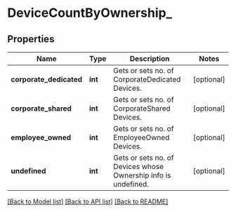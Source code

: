 # DeviceCountByOwnership_

## Properties
Name | Type | Description | Notes
------------ | ------------- | ------------- | -------------
**corporate_dedicated** | **int** | Gets or sets no. of CorporateDedicated Devices. | [optional] 
**corporate_shared** | **int** | Gets or sets no. of CorporateShared Devices. | [optional] 
**employee_owned** | **int** | Gets or sets no. of EmployeeOwned Devices. | [optional] 
**undefined** | **int** | Gets or sets no. of Devices whose Ownership info is undefined. | [optional] 

[[Back to Model list]](../README.md#documentation-for-models) [[Back to API list]](../README.md#documentation-for-api-endpoints) [[Back to README]](../README.md)


